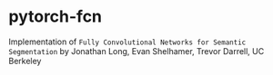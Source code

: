 # pytorch-fcn
Implementation of `Fully Convolutional Networks for Semantic Segmentation` by Jonathan Long, Evan Shelhamer, Trevor Darrell, UC Berkeley

